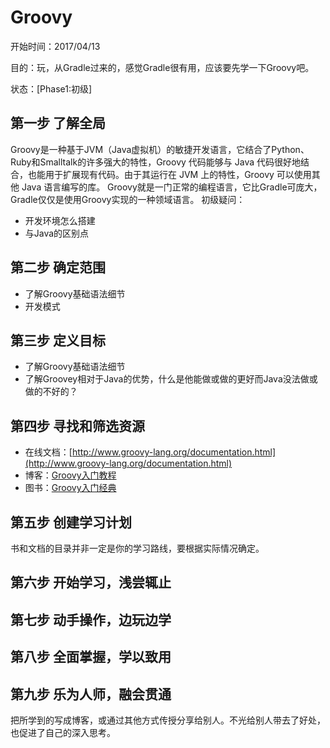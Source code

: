 # Groovy

开始时间：2017/04/13

目的：玩，从Gradle过来的，感觉Gradle很有用，应该要先学一下Groovy吧。

状态：[Phase1:初级]



## 第一步 了解全局
Groovy是一种基于JVM（Java虚拟机）的敏捷开发语言，它结合了Python、Ruby和Smalltalk的许多强大的特性，Groovy 代码能够与 Java 代码很好地结合，也能用于扩展现有代码。由于其运行在 JVM 上的特性，Groovy 可以使用其他 Java 语言编写的库。
Groovy就是一门正常的编程语言，它比Gradle可庞大，Gradle仅仅是使用Groovy实现的一种领域语言。
初级疑问：
* 开发环境怎么搭建
* 与Java的区别点


## 第二步 确定范围
* 了解Groovy基础语法细节
* 开发模式

## 第三步 定义目标
* 了解Groovy基础语法细节
* 了解Groovey相对于Java的优势，什么是他能做或做的更好而Java没法做或做的不好的？


## 第四步 寻找和筛选资源
* 在线文档：[http://www.groovy-lang.org/documentation.html](http://www.groovy-lang.org/documentation.html)
* 博客：[Groovy入门教程](http://blog.csdn.net/kmyhy/article/details/4200563)
* 图书：[Groovy入门经典](http://download.csdn.net/download/jackyhuangch/9558812)

## 第五步 创建学习计划
书和文档的目录并非一定是你的学习路线，要根据实际情况确定。


## 第六步 开始学习，浅尝辄止

## 第七步 动手操作，边玩边学

## 第八步 全面掌握，学以致用


## 第九步 乐为人师，融会贯通
把所学到的写成博客，或通过其他方式传授分享给别人。不光给别人带去了好处，也促进了自己的深入思考。

